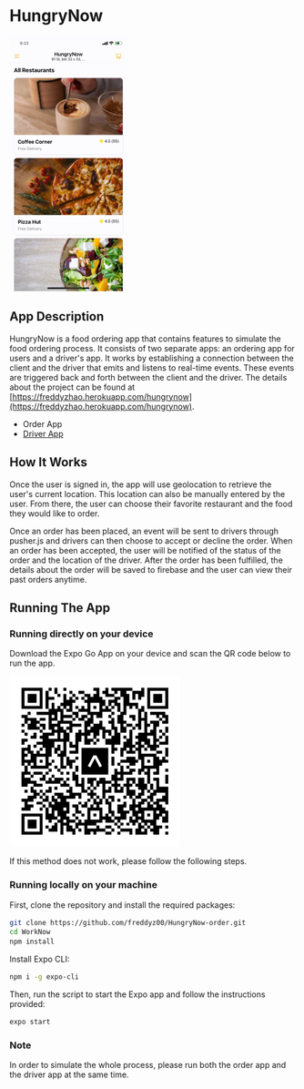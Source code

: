 # HungryNow

<img src="assets/demo.gif" width="207" alt="demo">

## App Description

HungryNow is a food ordering app that contains features to simulate the food ordering process. It consists of two separate apps: an ordering app for users and a driver's app. It works by establishing a connection between the client and the driver that emits and listens to real-time events. These events are triggered back and forth between the client and the driver. The details about the project can be found at [https://freddyzhao.herokuapp.com/hungrynow](https://freddyzhao.herokuapp.com/hungrynow).

- Order App
- [Driver App](https://github.com/freddyz00/HungryNow-driver)

## How It Works

Once the user is signed in, the app will use geolocation to retrieve the user's current location. This location can also be manually entered by the user. From there, the user can choose their favorite restaurant and the food they would like to order.

Once an order has been placed, an event will be sent to drivers through pusher.js and drivers can then choose to accept or decline the order. When an order has been accepted, the user will be notified of the status of the order and the location of the driver. After the order has been fulfilled, the details about the order will be saved to firebase and the user can view their past orders anytime.

## Running The App

### Running directly on your device

Download the Expo Go App on your device and scan the QR code below to run the app.

<img src="assets/expo-go.svg" width="300" alt="QR Code">

If this method does not work, please follow the following steps.

### Running locally on your machine

First, clone the repository and install the required packages:

```bash
git clone https://github.com/freddyz00/HungryNow-order.git
cd WorkNow
npm install
```

Install Expo CLI:

```bash
npm i -g expo-cli
```

Then, run the script to start the Expo app and follow the instructions provided:

```bash
expo start
```

### Note

In order to simulate the whole process, please run both the order app and the driver app at the same time.
